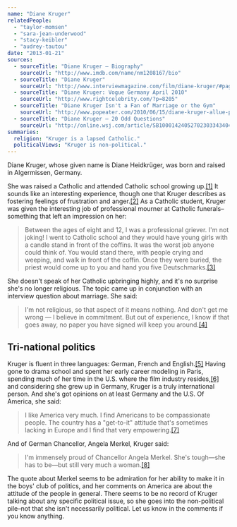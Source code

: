 ```yaml
---
name: "Diane Kruger"
relatedPeople:
  - "taylor-momsen"
  - "sara-jean-underwood"
  - "stacy-keibler"
  - "audrey-tautou"
date: "2013-01-21"
sources:
  - sourceTitle: "Diane Kruger – Biography"
    sourceUrl: "http://www.imdb.com/name/nm1208167/bio"
  - sourceTitle: "Diane Kruger"
    sourceUrl: "http://www.interviewmagazine.com/film/diane-kruger/#page2"
  - sourceTitle: "Diane Kruger: Vogue Germany April 2010"
    sourceUrl: "http://www.rightcelebrity.com/?p=8205"
  - sourceTitle: "Diane Kruger Isn't a Fan of Marriage or the Gym"
    sourceUrl: "http://www.popeater.com/2010/06/15/diane-kruger-allue-photos/"
  - sourceTitle: "Diane Kruger – 20 Odd Questions"
    sourceUrl: "http://online.wsj.com/article/SB10001424052702303343404577518712094268998.html"
summaries:
  religion: "Kruger is a lapsed Catholic."
  politicalViews: "Kruger is non-political."
---
```


Diane Kruger, whose given name is Diane Heidkrüger, was born and raised in Algermissen, Germany.

She was raised a Catholic and attended Catholic school growing up.<a class="source-citation" href="#http%3A%2F%2Fwww.imdb.com%2Fname%2Fnm1208167%2Fbio" title="Diane Kruger – Biography">[1]</a> It sounds like an interesting experience, though one that Kruger describes as fostering feelings of frustration and anger.<a class="source-citation" href="#http%3A%2F%2Fwww.interviewmagazine.com%2Ffilm%2Fdiane-kruger%2F%23page2" title="Diane Kruger">[2]</a> As a Catholic student, Kruger was given the interesting job of professional mourner at Catholic funerals–something that left an impression on her:

>Between the ages of eight and 12, I was a professional griever. I'm not joking! I went to Catholic school and they would have young girls with a candle stand in front of the coffins. It was the worst job anyone could think of. You would stand there, with people crying and weeping, and walk in front of the coffin. Once they were buried, the priest would come up to you and hand you five Deutschmarks.<a class="source-citation" href="#http%3A%2F%2Fwww.rightcelebrity.com%2F%3Fp%3D8205" title="Diane Kruger: Vogue Germany April 2010">[3]</a>

She doesn't speak of her Catholic upbringing highly, and it's no surprise she's no longer religious. The topic came up in conjunction with an interview question about marriage. She said:

>I'm not religious, so that aspect of it means nothing. And don't get me wrong — I believe in commitment. But out of experience, I know if that goes away, no paper you have signed will keep you around.<a class="source-citation" href="#http%3A%2F%2Fwww.popeater.com%2F2010%2F06%2F15%2Fdiane-kruger-allue-photos%2F" title="Diane Kruger Isn&apos;t a Fan of Marriage or the Gym">[4]</a>

## 

## Tri-national politics

Kruger is fluent in three languages: German, French and English.<a class="source-citation" href="#http%3A%2F%2Fwww.imdb.com%2Fname%2Fnm1208167%2Fbio" title="Diane Kruger – Biography">[5]</a> Having gone to drama school and spent her early career modeling in Paris, spending much of her time in the U.S. where the film industry resides,<a class="source-citation" href="#http%3A%2F%2Fonline.wsj.com%2Farticle%2FSB10001424052702303343404577518712094268998.html" title="Diane Kruger – 20 Odd Questions">[6]</a> and considering she grew up in Germany, Kruger is a truly international person. And she's got opinions on at least Germany and the U.S. Of America, she said:

>I like America very much. I find Americans to be compassionate people. The country has a "get-to-it" attitude that's sometimes lacking in Europe and I find that very empowering.<a class="source-citation" href="#http%3A%2F%2Fonline.wsj.com%2Farticle%2FSB10001424052702303343404577518712094268998.html" title="Diane Kruger – 20 Odd Questions">[7]</a>

And of German Chancellor, Angela Merkel, Kruger said:

>I'm immensely proud of Chancellor Angela Merkel. She's tough—she has to be—but still very much a woman.<a class="source-citation" href="#http%3A%2F%2Fonline.wsj.com%2Farticle%2FSB10001424052702303343404577518712094268998.html" title="Diane Kruger – 20 Odd Questions">[8]</a>

The quote about Merkel seems to be admiration for her ability to make it in the boys' club of politics, and her comments on America are about the attitude of the people in general. There seems to be no record of Kruger talking about any specific political issue, so she goes into the non-political pile–not that she isn't necessarily political. Let us know in the comments if you know anything.